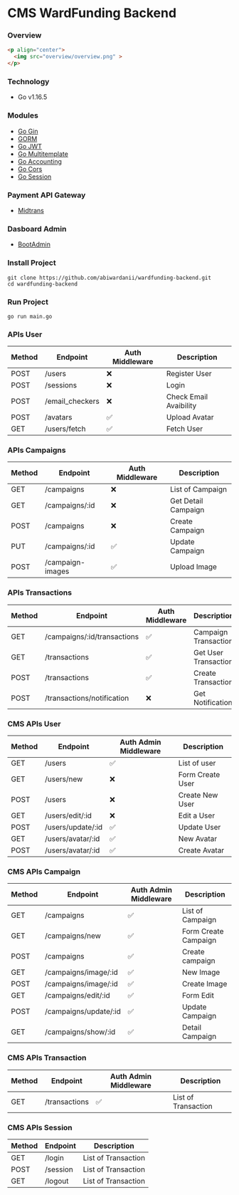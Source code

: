 # CMS WardFunding Backend

### Overview
```html
<p align="center">
  <img src="overview/overview.png" >
</p>
```

### Technology
- Go v1.16.5

### Modules
- [Go Gin](https://github.com/gin-gonic/gin)
- [GORM](https://gorm.io/index.html)
- [Go JWT](https://github.com/dgrijalva/jwt-go)
- [Go Multitemplate](https://github.com/gin-contrib/multitemplate)
- [Go Accounting](https://github.com/leekchan/accounting)
- [Go Cors](https://github.com/gin-contrib/cors)
- [Go Session](https://github.com/gin-contrib/sessions)

### Payment API Gateway
- [Midtrans](https://midtrans.com/)

### Dasboard Admin
- [BootAdmin](https://web.archive.org/web/20210301183117/https://bootadmin.net/demo/docs)

### Install Project
```
git clone https://github.com/abiwardanii/wardfunding-backend.git
cd wardfunding-backend
```

### Run Project
```
go run main.go
```

### APIs User 
| Method | Endpoint | Auth Middleware | Description |
| --- | --- | --- | --- | 
| POST | /users| :x: | Register User |
| POST | /sessions | :x: | Login |
| POST | /email_checkers | :x: | Check Email Avaibility |
| POST | /avatars | :white_check_mark: | Upload Avatar |
| GET | /users/fetch | :white_check_mark: | Fetch User |

### APIs Campaigns 
| Method | Endpoint | Auth Middleware | Description |
| --- | --- | --- | --- |
| GET | /campaigns| :x: | List of Campaign |
| GET | /campaigns/:id | :x: | Get Detail Campaign |
| POST | /campaigns | :x: | Create Campaign |
| PUT | /campaigns/:id | :white_check_mark: | Update Campaign |
| POST | /campaign-images | :white_check_mark: | Upload Image  |

### APIs Transactions 
| Method | Endpoint | Auth Middleware | Description |
| --- | --- | --- | --- |
| GET | /campaigns/:id/transactions| :white_check_mark: | Campaign Transaction |
| GET | /transactions | :white_check_mark: | Get User Transaction |
| POST | /transactions | :white_check_mark: |  Create Transaction |
| POST | /transactions/notification | :x: | Get Notification |

### CMS APIs User 
| Method | Endpoint | Auth Admin Middleware | Description |
| --- | --- | --- | --- | 
| GET | /users | :white_check_mark: | List of user|
| GET | /users/new | :x: | Form Create User |
| POST | /users | :x: |  Create New User |
| GET | /users/edit/:id | :x: |  Edit a User  |
| POST | /users/update/:id | :white_check_mark: | Update User |
| GET | /users/avatar/:id | :white_check_mark: | New Avatar  |
| POST | /users/avatar/:id | :white_check_mark: | Create Avatar  |

### CMS APIs Campaign
| Method | Endpoint | Auth Admin Middleware | Description |
| --- | --- | --- | --- | 
| GET | /campaigns | :white_check_mark: | List of Campaign |
| GET | /campaigns/new | :white_check_mark: | Form Create Campaign  |
| POST | /campaigns | :white_check_mark: | Create campaign |
| GET | /campaigns/image/:id | :white_check_mark: | New Image |
| POST | /campaigns/image/:id | :white_check_mark: | Create Image |
| GET | /campaigns/edit/:id | :white_check_mark: | Form Edit|
| POST | /campaigns/update/:id | :white_check_mark: | Update Campaign |
| GET | /campaigns/show/:id | :white_check_mark: | Detail Campaign |

### CMS APIs Transaction 
| Method | Endpoint | Auth Admin Middleware | Description |
| --- | --- | --- | --- | 
| GET | /transactions | :white_check_mark: | List of Transaction |

### CMS APIs Session 
| Method | Endpoint | Description |
| --- | --- | --- |
| GET | /login | List of Transaction |
| POST | /session | List of Transaction |
| GET | /logout | List of Transaction |
